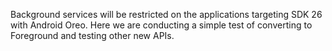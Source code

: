 Background services will be restricted on the applications targeting SDK 26 with Android Oreo. Here we are conducting a simple test of converting to Foreground and testing other new APIs.